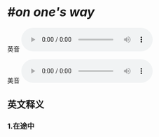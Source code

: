 # ***\#on one's way*** 
英音
<audio src="./media/on one's way1_AAC.aac" controls="controls"></audio>

美音
<audio src="./media/on one's way2_AAC.aac" controls="controls"></audio>



  

英文释义
---
### 1.**在途中**  



